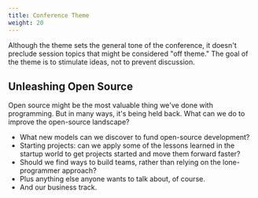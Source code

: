 ```yaml
---
title: Conference Theme
weight: 20
---
```


Although the theme sets the general tone of the conference, it doesn't
preclude session topics that might be considered "off theme." The goal
of the theme is to stimulate ideas, not to prevent discussion.

Unleashing Open Source
----------------------

Open source might be the most valuable thing we've done with programming.
But in many ways, it's being held back. What can we do to improve the
open-source landscape?

-   What new models can we discover to fund open-source development?
-   Starting projects: can we apply some of the lessons learned in the startup
    world to get projects started and move them forward faster?
-   Should we find ways to build teams, rather than relying on the lone-programmer approach?
-   Plus anything else anyone wants to talk about, of course.
-   And our business track.
